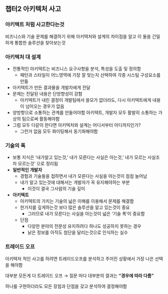 ## 챕터2 아키텍처 사고

### 아키텍트 처럼 사고한다는것

비즈니스와 기술 문제를 해결하기 위해 아키텍처와 설계의 차이점을 알고 이 둘을 긴밀하게 통합한 솔루션을 찾아보는것

### 아키텍처 대 설계

- 전통적인 아키텍트는 비즈니스 요구사항을 분석, 특성을 도출 및 정의함
    - 패턴과 스타일이 어느영역에 가장 잘 맞는지 선택하여 각종 시스팀 구성요소를 만듦
- 아키텍트가 만든 결과물을 개발자에게 전달
- 문제는 전달된 내용은 단방향성이 강함
    - 아키텍트가 내린 결정이 개발팀에서 쓸모가 없더라도, 다시 아키텍트에게 내용이 넘어오는 경우가 없음
- 양방향으로 소통하는 관계를 만들어야함 아키텍트, 개발자 모두 활발히 소통하는 가상의 팀으로써 활동해야함
- 그럼 모두 다같이 한다면 아키텍처와 설계는 어디서부터 어디까지인가?
    - 그런거 없음 모두 화이팅해서 동기화해야함

### 기술의 폭

- 보통 지식은 ‘내가알고 있는것,’ 내가 모른다는 사실은 아는것,’ 내가 모르는 사실조차 모르는것’ 으로 정리됨
- **일반적인 개발자**
    - 경험과 기술들을 접하면서 내가 모른다는 사실을 아는것이 점점 늘어남
    - 내가 알고 있는것에 대해서는 개발자가 꼭 유지해야하는 부분
        - 이것이 결국 그사람의 기술 깊이
- **아키텍트**
    - 아키텍트의 가치는 기술의 넓은 이해를 이용해서 문제를 해결함
    - 한가지를 깊게하는것 보다 많은 솔루션을 알고 있는것이 중요
        - 그러므로 내가 모른다는 사실을 아는것이 넓은 ‘기술 폭’이 중요함
    - 단점
        - 다양한 분야의 전문성 유지하려다 하나도 성공하지 못하는 경우
        - 낡은 정보를 아직도 첨단을 달리는것으로 인식하는 실수

### 트레이드 오프

아키텍처 적인 사고를 하려면 트레이드오프를 분석하고 주어진 상황에서 가장 나은 선택을 해야함

대부분 모든게 다 트레이드 오프 → 질문 마다 대부분의 결과는 **“경우에 따라 다름”**

하나를 구현하더라도  모든 장점과 단점을 갖고 분석하여 결정해야함